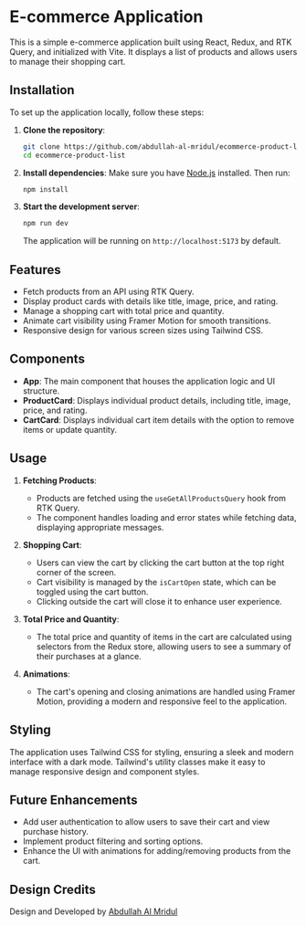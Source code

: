 # E-commerce Application

This is a simple e-commerce application built using React, Redux, and RTK Query, and initialized with Vite. It displays a list of products and allows users to manage their shopping cart.

## Installation

To set up the application locally, follow these steps:

1. **Clone the repository**:

   ```bash
   git clone https://github.com/abdullah-al-mridul/ecommerce-product-list.git
   cd ecommerce-product-list
   ```

2. **Install dependencies**: Make sure you have [Node.js](https://nodejs.org/) installed. Then run:

   ```bash
   npm install
   ```

3. **Start the development server**:
   ```bash
   npm run dev
   ```
   The application will be running on `http://localhost:5173` by default.

## Features

- Fetch products from an API using RTK Query.
- Display product cards with details like title, image, price, and rating.
- Manage a shopping cart with total price and quantity.
- Animate cart visibility using Framer Motion for smooth transitions.
- Responsive design for various screen sizes using Tailwind CSS.

## Components

- **App**: The main component that houses the application logic and UI structure.
- **ProductCard**: Displays individual product details, including title, image, price, and rating.
- **CartCard**: Displays individual cart item details with the option to remove items or update quantity.

## Usage

1. **Fetching Products**:

   - Products are fetched using the `useGetAllProductsQuery` hook from RTK Query.
   - The component handles loading and error states while fetching data, displaying appropriate messages.

2. **Shopping Cart**:

   - Users can view the cart by clicking the cart button at the top right corner of the screen.
   - Cart visibility is managed by the `isCartOpen` state, which can be toggled using the cart button.
   - Clicking outside the cart will close it to enhance user experience.

3. **Total Price and Quantity**:

   - The total price and quantity of items in the cart are calculated using selectors from the Redux store, allowing users to see a summary of their purchases at a glance.

4. **Animations**:
   - The cart's opening and closing animations are handled using Framer Motion, providing a modern and responsive feel to the application.

## Styling

The application uses Tailwind CSS for styling, ensuring a sleek and modern interface with a dark mode. Tailwind's utility classes make it easy to manage responsive design and component styles.

## Future Enhancements

- Add user authentication to allow users to save their cart and view purchase history.
- Implement product filtering and sorting options.
- Enhance the UI with animations for adding/removing products from the cart.

## Design Credits

Design and Developed by [Abdullah Al Mridul](https://abdullah-al-mridul-dev.vercel.app/)
